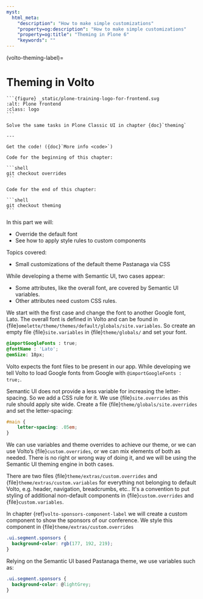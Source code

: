 ```yaml
---
myst:
  html_meta:
    "description": "How to make simple customizations"
    "property=og:description": "How to make simple customizations"
    "property=og:title": "Theming in Plone 6"
    "keywords": ""
---
```


(volto-theming-label)=

# Theming in Volto

````{sidebar} Plone Frontend Chapter
```{figure} _static/plone-training-logo-for-frontend.svg
:alt: Plone frontend 
:class: logo
```

Solve the same tasks in Plone Classic UI in chapter {doc}`theming`

---

Get the code! ({doc}`More info <code>`)

Code for the beginning of this chapter:

```shell
git checkout overrides
```

Code for the end of this chapter:

```shell
git checkout theming
```
````

In this part we will:

- Override the default font
- See how to apply style rules to custom components

Topics covered:

- Small customizations of the default theme Pastanaga via CSS


While developing a theme with Semantic UI, two cases appear:

- Some attributes, like the overall font, are covered by Semantic UI variables.
- Other attributes need custom CSS rules.

We start with the first case and change the font to another Google font, Lato.
The overall font is defined in Volto and can be found in {file}`omelette/theme/themes/default/globals/site.variables`. So create an empty file {file}`site.variables` in {file}`theme/globals/` and set your font.

```css
@importGoogleFonts : true;
@fontName : 'Lato';
@emSize: 18px;
```

Volto expects the font files to be present in our app.
While developing we tell Volto to load Google fonts from Google with `@importGoogleFonts : true;`.

Semantic UI does not provide a less variable for increasing the letter-spacing.
So we add a CSS rule for it.
We use {file}`site.overrides` as this rule should apply site wide.
Create a file {file}`theme/globals/site.overrides` and set the letter-spacing:

```css
#main {
    letter-spacing: .05em;
}
```

We can use variables and theme overrides to achieve our theme, or we can use Volto’s {file}`custom.overrides`, or we can mix elements of both as needed.
There is no right or wrong way of doing it, and we will be using the Semantic UI theming engine in both cases.

There are two files {file}`theme/extras/custom.overrides` and {file}`theme/extras/custom.variables` for everything not belonging to default Volto, e.g. header, navigation, breadcrumbs, etc..
It's a convention to put styling of additional non-default components in {file}`custom.overrides` and {file}`custom.variables`.

In chapter {ref}`volto-sponsors-component-label` we will create a custom component to show the sponsors of our conference.
We style this component in {file}`theme/extras/custom.overrides`

```css
.ui.segment.sponsors {
  background-color: rgb(177, 192, 219);
}
```

Relying on the Semantic UI based Pastanaga theme, we use variables such as:

```css
.ui.segment.sponsors {
  background-color: @lightGrey;
}
```
